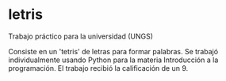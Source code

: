 # letris
Trabajo práctico para la universidad (UNGS) 

Consiste en un 'tetris' de letras para formar palabras. Se trabajó individualmente usando Python para la materia Introducción a la programación. El trabajo recibió la calificación de un 9.
